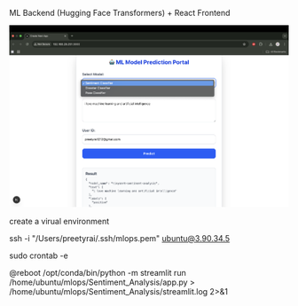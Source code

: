 
ML Backend (Hugging Face Transformers) + React Frontend

![alt text](app.png)

create a virual environment


ssh -i "/Users/preetyrai/.ssh/mlops.pem" ubuntu@3.90.34.5


sudo crontab -e 


 @reboot /opt/conda/bin/python -m streamlit run /home/ubuntu/mlops/Sentiment_Analysis/app.py > /home/ubuntu/mlops/Sentiment_Analysis/streamlit.log 2>&1 

 